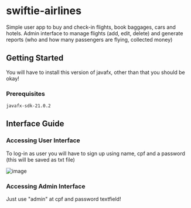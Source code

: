 # swiftie-airlines
Simple user app to buy and check-in flights, book baggages, cars and hotels.
Admin interface to manage flights (add, edit, delete) and generate reports (who and how many passengers are flying, collected money)
## Getting Started

You will have to install this version of javafx, other than that you should be okay!

### Prerequisites
```
javafx-sdk-21.0.2
```

## Interface Guide

### Accessing User Interface
To log-in as user you will have to sign up using name, cpf and a password (this will be saved as txt file)


![image](https://github.com/diegodiasfernandes/swiftie-airlines/assets/116195231/e01760ef-363f-46a6-9346-660d5684cbb7)


### Accessing Admin Interface
Just use "admin" at cpf and password textfield!
